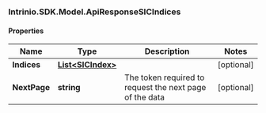 ### Intrinio.SDK.Model.ApiResponseSICIndices
#### Properties

Name | Type | Description | Notes
------------ | ------------- | ------------- | -------------
**Indices** | [**List&lt;SICIndex&gt;**](SICIndex.md) |  | [optional] 
**NextPage** | **string** | The token required to request the next page of the data | [optional] 

